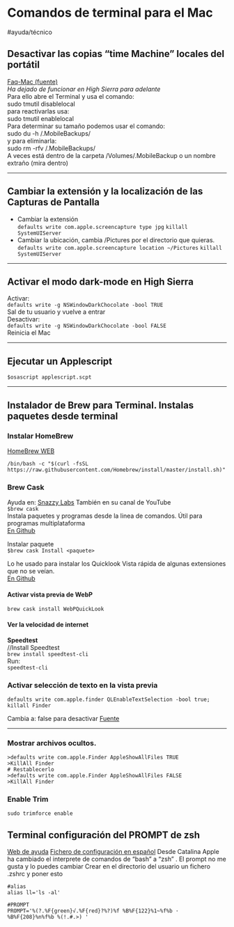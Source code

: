 # Comandos de terminal para el Mac
#ayuda/técnico 
## Desactivar las copias “time Machine” locales del portátil
[Faq-Mac (fuente)](http://www.faq-mac.com/2017/02/desactivar-las-copia-de-seguridad-locales-de-time-machine-en-portatiles/)  
*Ha dejado de funcionar en High Sierra para adelante*  
Para ello abre el Terminal y usa el comando:  
sudo tmutil disablelocal  
para reactivarlas usa:  
sudo tmutil enablelocal  
Para determinar su tamaño podemos usar el comando:  
sudo du -h /.MobileBackups/  
y para eliminarla:  
sudo rm -rfv /.MobileBackups/  
A veces está dentro de la carpeta /Volumes/.MobileBackup o un nombre extraño (mira dentro)
- - - -
## Cambiar la extensión y la localización de las Capturas de Pantalla
- Cambiar la extensión  
`defaults write com.apple.screencapture type jpg`
`killall SystemUIServer`
- Cambiar la ubicación, cambia /Pictures por el directorio que quieras.  
`defaults write com.apple.screencapture location ~/Pictures`
`killall SystemUIServer`
- - - -
## Activar el modo dark-mode en High Sierra
Activar:  
`defaults write -g NSWindowDarkChocolate -bool TRUE`  
Sal de tu usuario y vuelve a entrar  
Desactivar:  
`defaults write -g NSWindowDarkChocolate -bool FALSE`  
Reinicia el Mac  
- - - -
## Ejecutar un Applescript 
`$osascript applescript.scpt`  
- - - -
## Instalador de Brew para Terminal. Instalas paquetes desde terminal
### Instalar HomeBrew
[HomeBrew WEB](https://brew.sh/)  
``` 
/bin/bash -c "$(curl -fsSL https://raw.githubusercontent.com/Homebrew/install/master/install.sh)"
```

### Brew Cask
Ayuda en: [Snazzy Labs](https://pastebin.com/jV9XzPrs) También en su canal de YouTube  
`$brew cask`  
Instala paquetes y programas desde la linea de comandos. Útil para programas multiplataforma  
[En Github](https://github.com/Homebrew/homebrew-cask/blob/master/USAGE.md)  

Instalar paquete  
`$brew cask Install <paquete>`  

Lo he usado para instalar los Quicklook Vista rápida de algunas extensiones que no se veían.  
[En Github](https://github.com/sindresorhus/quick-look-plugins/blob/master/readme.md)  
#### Activar vista previa de WebP
`brew cask install WebPQuickLook`  
#### Ver la velocidad de internet
**Speedtest**  
//Install Speedtest         
`brew install speedtest-cli`  
Run:  
`speedtest-cli`  




### Activar selección de texto en la vista previa
``` 
defaults write com.apple.finder QLEnableTextSelection -bool true; killall Finder
```

Cambia a: false para desactivar
[Fuente](https://coderwall.com/p/94rlia/copy-text-code-from-osx-quicklook-directly)

- - - -
### Mostrar archivos ocultos.
``` 
>defaults write com.apple.Finder AppleShowAllFiles TRUE
>KillAll Finder
# Restablecerlo 
>defaults write com.apple.Finder AppleShowAllFiles FALSE
>KillAll Finder
```

### Enable Trim
``` 
sudo trimforce enable
```

## Terminal configuración del PROMPT de zsh
[Web de ayuda](https://scriptingosx.com/2019/07/moving-to-zsh-06-customizing-the-zsh-prompt/) [Fichero de configuración en español](https://gist.github.com/3rn3st0/c51af47b73927479953e)
Desde Catalina Apple ha cambiado el interprete de comandos de “bash” a “zsh” .
El prompt no me gusta y lo puedes cambiar 
Crear en el directorio del usuario un fichero .zshrc y poner esto 
``` 
#alias
alias ll='ls -al'

#PROMPT
PROMPT='%(?.%F{green}√.%F{red}?%?)%f %B%F{122}%1~%f%b · %B%F{208}%n%f%b %(!.#.>) '
```